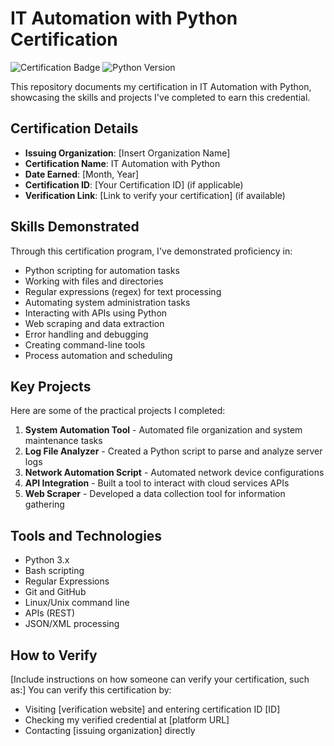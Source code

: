 # IT Automation with Python Certification

![Certification Badge](https://img.shields.io/badge/Certified-IT_Automation_with_Python-blue) 
![Python Version](https://img.shields.io/badge/Python-3.x-green)

This repository documents my certification in IT Automation with Python, showcasing the skills and projects I've completed to earn this credential.

## Certification Details
- **Issuing Organization**: [Insert Organization Name]
- **Certification Name**: IT Automation with Python
- **Date Earned**: [Month, Year]
- **Certification ID**: [Your Certification ID] (if applicable)
- **Verification Link**: [Link to verify your certification] (if available)

## Skills Demonstrated
Through this certification program, I've demonstrated proficiency in:
- Python scripting for automation tasks
- Working with files and directories
- Regular expressions (regex) for text processing
- Automating system administration tasks
- Interacting with APIs using Python
- Web scraping and data extraction
- Error handling and debugging
- Creating command-line tools
- Process automation and scheduling

## Key Projects
Here are some of the practical projects I completed:

1. **System Automation Tool** - Automated file organization and system maintenance tasks
2. **Log File Analyzer** - Created a Python script to parse and analyze server logs
3. **Network Automation Script** - Automated network device configurations
4. **API Integration** - Built a tool to interact with cloud services APIs
5. **Web Scraper** - Developed a data collection tool for information gathering

## Tools and Technologies
- Python 3.x
- Bash scripting
- Regular Expressions
- Git and GitHub
- Linux/Unix command line
- APIs (REST)
- JSON/XML processing

## How to Verify
[Include instructions on how someone can verify your certification, such as:]
You can verify this certification by:
- Visiting [verification website] and entering certification ID [ID]
- Checking my verified credential at [platform URL]
- Contacting [issuing organization] directly